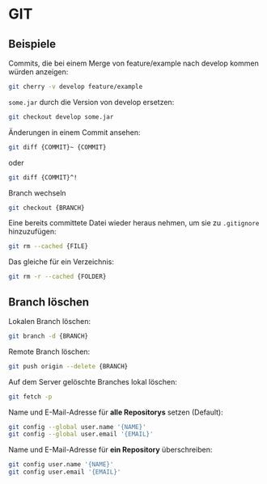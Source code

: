 # GIT

## Beispiele

Commits, die bei einem Merge von feature/example nach develop kommen würden anzeigen:

```sh
git cherry -v develop feature/example
```

`some.jar` durch die Version von develop ersetzen:

```sh
git checkout develop some.jar
```

Änderungen in einem Commit ansehen:

```sh
git diff {COMMIT}~ {COMMIT}
```

oder

```sh
git diff {COMMIT}^!
```

Branch wechseln

```sh
git checkout {BRANCH}
```

Eine bereits committete Datei wieder heraus nehmen, um sie zu `.gitignore` hinzuzufügen:

```sh
git rm --cached {FILE}
```

Das gleiche für ein Verzeichnis:

```sh
git rm -r --cached {FOLDER}
```

## Branch löschen

Lokalen Branch löschen:

```sh
git branch -d {BRANCH}
```

Remote Branch löschen:

```sh
git push origin --delete {BRANCH}
```

Auf dem Server gelöschte Branches lokal löschen:

```sh
git fetch -p
```

Name und E-Mail-Adresse für **alle Repositorys** setzen (Default):

```sh
git config --global user.name '{NAME}'
git config --global user.email '{EMAIL}'
```

Name und E-Mail-Adresse für **ein Repository** überschreiben:

```sh
git config user.name '{NAME}'
git config user.email '{EMAIL}'
```
